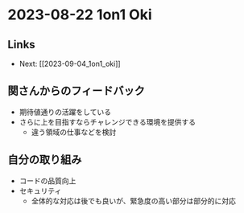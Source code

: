 # 2023-08-22 1on1 Oki

## Links

- Next: [[2023-09-04_1on1_oki]]

## 関さんからのフィードバック
- 期待値通りの活躍をしている
- さらに上を目指すならチャレンジできる環境を提供する
  - 違う領域の仕事などを検討

## 自分の取り組み
- コードの品質向上
- セキュリティ
  - 全体的な対応は後でも良いが、緊急度の高い部分は部分的に対応